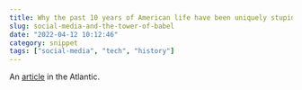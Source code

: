 ```yaml
---
title: Why the past 10 years of American life have been uniquely stupid
slug: social-media-and-the-tower-of-babel
date: "2022-04-12 10:12:46"
category: snippet
tags: ["social-media", "tech", "history"]
---
```


An
[article](https://www.theatlantic.com/magazine/archive/2022/05/social-media-democracy-trust-babel/629369/) in the Atlantic.
